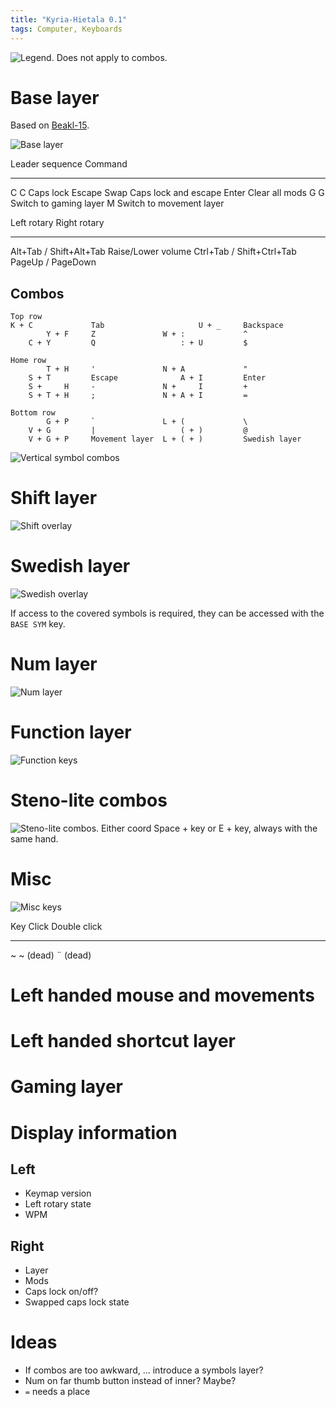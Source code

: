```yaml
---
title: "Kyria-Hietala 0.1"
tags: Computer, Keyboards
---
```


![Legend. Does not apply to combos.](/images/kyria/legend.png)

# Base layer

Based on [Beakl-15](https://deskthority.net/wiki/BEAKL#BEAKL_15).

![Base layer](/images/kyria/base.png)

Leader sequence     Command
-------             -----------------
C C                 Caps lock
Escape              Swap Caps lock and escape
Enter               Clear all mods
G G                 Switch to gaming layer
M                   Switch to movement layer

Left rotary                     Right rotary
----                            -----
Alt+Tab / Shift+Alt+Tab         Raise/Lower volume
Ctrl+Tab / Shift+Ctrl+Tab
PageUp / PageDown

## Combos

```
Top row
K + C             Tab                     U + _     Backspace
        Y + F     Z               W + :             ^
    C + Y         Q                   : + U         $

Home row
        T + H     '               N + A             "
    S + T         Escape              A + I         Enter
    S +     H     -               N +     I         +
    S + T + H     ;               N + A + I         =

Bottom row
        G + P     `               L + (             \
    V + G         |                   ( + )         @
    V + G + P     Movement layer  L + ( + )         Swedish layer

```

![Vertical symbol combos](/images/kyria/sym-combo.png)

# Shift layer

![Shift overlay](/images/kyria/shift.png)

# Swedish layer

![Swedish overlay](/images/kyria/swe.png)

If access to the covered symbols is required, they can be accessed with the `BASE SYM` key.

# Num layer

![Num layer](/images/kyria/num.png)

# Function layer

![Function keys](/images/kyria/fun.png)

# Steno-lite combos

![Steno-lite combos. Either coord Space + key or E + key, always with the same hand.](/images/kyria/steno.png)

# Misc

![Misc keys](/images/kyria/misc.png)

Key     Click       Double click
------  ---------   ------------
~       ~ (dead)    ¨ (dead)

# Left handed mouse and movements

# Left handed shortcut layer

# Gaming layer

# Display information

## Left

* Keymap version
* Left rotary state
* WPM

## Right

* Layer
* Mods
* Caps lock on/off?
* Swapped caps lock state

# Ideas

* If combos are too awkward, ... introduce a symbols layer?
* Num on far thumb button instead of inner? Maybe?
* `=` needs a place

